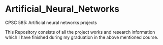 # Artificial_Neural_Networks
CPSC 585: Artificial neural networks projects 

This Repository consists of all the project works and research information which I have finished during my graduation in the above mentioned course.


